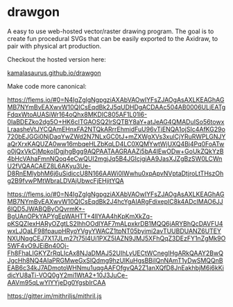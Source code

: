 # drawgon

A easy to use web-hosted vector/raster drawing program.  The goal is to
create fun procedural SVGs that can be easily exported to the Axidraw,
to pair with physical art production.

Checkout the hosted version here:

[kamalasaurus.github.io/drawgon](kamalasaurus.github.io/drawgon)

Make code more canonical:

https://flems.io/#0=N4IgZglgNgpgziAXAbVAOwIYFsZJAOgAsAXLKEAGhAGMB7NYmBvEAXwvW10QICsEqdBk2J5qUDHDgACDAAc504AB0006ULjEATgFdqxWtoAUASiWr164oQhx8MKDIC805AF1L01l6-0IaBDEZko2dg5O+HK6cITGAOSQ2lrSQTBY8aY+atJeAG4QMADuISo56towxLraasheVtJYCQAmEHnxFA2NTQkARrrEhmidFuU96vTiENQA1ojSIc4AfKG29o720bEJGGi0NjDaqYwZWd2N7NLxGC0tJ+mZXWgXVs3xulCjYRuRWPLGNJYaQrXrxKAQUZA0ww16mbqeHLZbKqLD4LC0XQMYwtWjUXQ4Bj4Pq0FoATwo0jQxVkCjMpkoIDgjhgBgg9AQPAATAAGRAAZi5bA4IEwODw+GoUkZQkYzB4bHcVAhaFmnNQoq4eCwQUI2mgjJq5B4JGIcjgiAA9JasXJZgBzSW0LCWnU2fVQAACAEZ8L6AKyu3Ue-D8RnEMlybhM6j6uSidiccU8N166AAWi0lWwhu0xpApvNVptaDtjroLtTHszOhg2B9fvwPMtWbraLDVAjUbwcFjEHjitYQA

https://flems.io/#0=N4IgZglgNgpgziAXAbVAOwIYFsZJAOgAsAXLKEAGhAGMB7NYmBvEAXwvW10QICsEqdBk2J4hcYgAIARgFdixepIC8k4ADcIMAO6JJ6lQD5JWABQByOQvrmK+-BgUAnOPkYAPYgEpWAHTT+4lIYAA4hKpKmXkZq-pKSQZIexHARyOZgtLS2lhhOOdIYAF7mALpxkrDB1MQQ6jARYBhQcDAVFU4wxLJOaLF98fpaupHRyoYVgyYWACZ1tpNT05byimi2avTUUBDUANZ6UTEYNXUNqgCEJ7X17JLm27t75l4Ui1PXZ5IAZN9JMJ5XFhQqZ3DEzFY1nZgMk9O5WF4vO9JEiBn40Oj-Fh8FhaLIGKYZrRqLIcAx8NJaDMAJ52UIhLyUECtWCnegIHgARkQAAY2BwQJgcHh8NQ4AIaPRGMweGxSlQdmg9hzUIKuHgsBBiIQnNAmT1yDwSMQQnBEAB6c34kJ7ADmotoWHNmu1uqgAAFOfgvQA2Z1anXQfD8JnEakhbjM6i6kKidicYU8aTi-VOQ0gY2mi1WtA2+10J3JuCe-AAVm95qLwYlYYjeDg0YgsblrCAA

https://gitter.im/mithriljs/mithril.js
